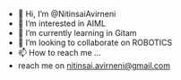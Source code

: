 - 👋 Hi, I’m @NitinsaiAvirneni
- 👀 I’m interested in AIML 
- 🌱 I’m currently learning in Gitam
- 💞️ I’m looking to collaborate on ROBOTICS
- 📫 How to reach me ...
- reach me on nitinsai.avirneni@gmail.com

<!---
NitinsaiAvirneni/NitinsaiAvirneni is a ✨ special ✨ repository because its `README.md` (this file) appears on your GitHub profile.
You can click the Preview link to take a look at your changes.
--->
